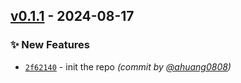 
## [v0.1.1] - 2024-08-17
### :sparkles: New Features
- [`2f62140`](https://github.com/ahuang0808/swing-tool/commit/2f6214047316477407a9923a667d9c34f190afa0) - init the repo *(commit by [@ahuang0808](https://github.com/ahuang0808))*

[v0.1.1]: https://github.com/ahuang0808/swing-tool/compare/v0.1.0...v0.1.1
